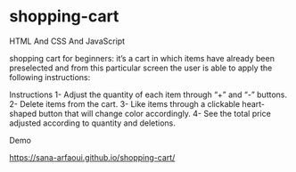 # shopping-cart
HTML And CSS And JavaScript

shopping cart for beginners: it’s a cart in which items have already been preselected and from this particular screen the user is able to apply the following instructions:

Instructions
1- Adjust the quantity of each item through  “+” and “-” buttons.
2- Delete items from the cart.
3- Like items through a clickable heart-shaped button that will change color accordingly.
4- See the total price adjusted according to quantity and deletions.

Demo 

https://sana-arfaoui.github.io/shopping-cart/


